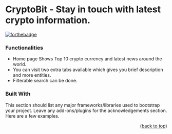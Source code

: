 # CryptoBit - Stay in touch with latest crypto information.
[![forthebadge](https://forthebadge.com/images/badges/built-with-love.svg)](http://forthebadge.com)


### Functionalities
* Home page Shows Top 10 crypto currency and latest news around the world.
* You can visit two extra tabs available which gives you brief description and more entities.
* Filterable search can be done.

### Built With

This section should list any major frameworks/libraries used to bootstrap your project. Leave any add-ons/plugins for the acknowledgements section. Here are a few examples.





<p align="right">(<a href="#top">back to top</a>)</p>

